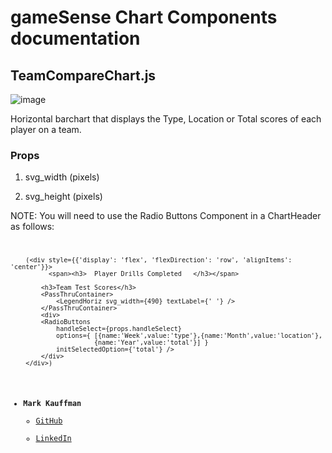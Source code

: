 # gameSense Chart Components documentation
## TeamCompareChart.js

![image](file://Users/mak/Desktop/ChartPics/TeamCompareChart.png)


Horizontal barchart that displays the Type, Location or Total scores of each player on a team.

### Props

1. svg_width (pixels)

2. svg_height (pixels)

NOTE: You will need to use the Radio Buttons Component in a ChartHeader as follows:
<code>

        (<div style={{'display': 'flex', 'flexDirection': 'row', 'alignItems': 'center'}}>
              <span><h3>  Player Drills Completed   </h3></span>

            <h3>Team Test Scores</h3>
            <PassThruContainer>
                <LegendHoriz svg_width={490} textLabel={' '} />
            </PassThruContainer>
            <div>
            <RadioButtons
                handleSelect={props.handleSelect}
                options={ [{name:'Week',value:'type'},{name:'Month',value:'location'},
                          {name:'Year',value:'total'}] }
                initSelectedOption={'total'} />
            </div>    
        </div>)



- **Mark Kauffman**
    - [GitHub](https://github.com/fentontaylor)
    - [LinkedIn](https://www.linkedin.com/in/fenton-taylor-006057122/)
